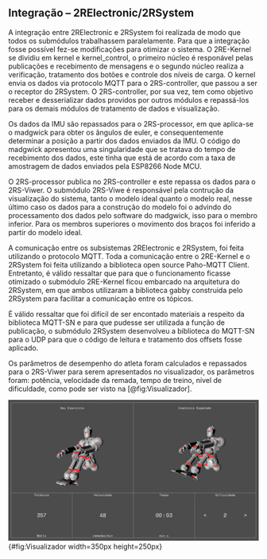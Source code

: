 ## Integração – 2RElectronic/2RSystem

A integração entre 2RElectronic e 2RSystem foi realizada de modo que todos os submódulos trabalhassem paralelamente. Para que a integração fosse possível fez-se modificações para otimizar o sistema. O 2RE-Kernel se dividiu em kernel e kernel_control, o primeiro núcleo é responável pelas publicações e recebimento de mensagens e o segundo núcleo realiza a verificação, tratamento dos botões e controle dos níveis de carga. O kernel envia os dados via protocolo MQTT para o 2RS-controller, que passou a ser o receptor do 2RSystem. O 2RS-controller, por sua vez, tem como objetivo receber e desserializar dados providos por outros módulos e repassá-los para os demais módulos de tratamento de dados e visualização.

Os dados da IMU são repassados para o 2RS-processor, em que aplica-se o madgwick para obter os ângulos de euler, e consequentemente determinar a posição a partir dos dados enviados da IMU. O código do madgwick apresentou uma singularidade que se tratava do tempo de recebimento dos dados, este tinha que está de acordo com a taxa de amostragem de dados enviados pela ESP8266 Node MCU. 

O 2RS-processor publica no 2RS-controller e este repassa os dados para o 2RS-Viwer. O submódulo 2RS-Viwe é responsável pela contrução da visualização do sistema, tanto o modelo ideal quanto o modelo real, nesse último caso os dados para a construção do modelo foi o advindo do processamento dos dados pelo software do madgwick, isso para o membro inferior. Para os membros superiores o movimento dos braços foi inferido a partir do modelo ideal. 

A comunicação entre os subsistemas 2RElectronic e 2RSystem, foi feita utilizando o protocolo MQTT. Toda a comunicação entre o 2RE-Kernel e o 2RSystem foi feita utilizando a biblioteca open source Paho-MQTT Client. Entretanto, é válido ressaltar que para que o funcionamento ficasse otimizado o submódulo 2RE-Kernel ficou embarcado na arquitetura do 2RSystem, em que ambos utilizaram a biblioteca gabby construida pelo 2RSystem para facilitar a comunicação entre os tópicos. 

É válido ressaltar que foi difícil de ser encontado materiais a respeito da biblioteca MQTT-SN e para que pudesse ser utilizada a função de publicação, o submódulo 2RSystem desenvolveu a biblioteca do MQTT-SN para o UDP para que o código de leitura e tratamento dos offsets fosse aplicado.


Os parâmetros de desempenho do atleta foram calculados e repassados para o 2RS-Viwer para serem apresentados no visualizador, os parâmetros foram: potência, velocidade da remada, tempo de treino, nível de dificuldade, como pode ser visto na [@fig:Visualizador].

![Visualizador do modelo real/ideal e parâmetros de desempenho.^[Fonte: Do_autor]](imagens/visu.jpeg){#fig:Visualizador width=350px height=250px}
